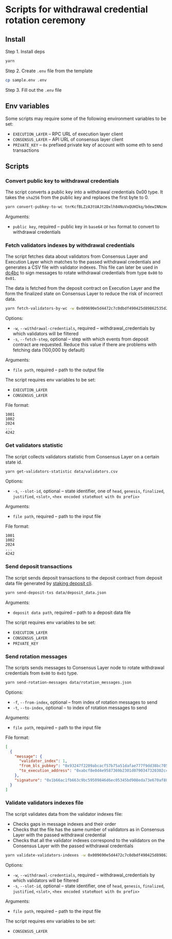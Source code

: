 # Scripts for withdrawal credential rotation ceremony

## Install

Step 1. Install deps

```bash
yarn
```

Step 2. Create `.env` file from the template

```bash
cp sample.env .env
```

Step 3. Fill out the `.env` file

## Env variables

Some scripts may require some of the following environment variables to be set:

- `EXECUTION_LAYER` – RPC URL of execution layer client
- `CONSENSUS_LAYER` – API URL of consensus layer client
- `PRIVATE_KEY` – `0x` prefixed private key of account with some eth to send transactions

## Scripts

### Convert public key to withdrawal credentials

The script converts a public key into a withdrawal credentials 0x00 type. It takes the `sha256` from the public key and replaces the first byte to 0.

```bash
yarn convert-pubkey-to-wc tnrKcfBLZzA3tUAJt2Dxlh84NuVxQUHIkq/bdewINNzmeE2ccu2K19syjP+P6fE+
```

Arguments:

- `public key`, required – public key in `base64` or `hex` format to convert to withdrawal credentials

### Fetch validators indexes by withdrawal credentials

The script fetches data about validators from Consensus Layer and Execution Layer which matches to the passed withdrawal credentials and generates a CSV file with validator indexes. This file can later be used in [dc4bc](https://github.com/lidofinance/dc4bc/) to sign messages to rotate withdrawal credentials from type `0x00` to `0x01`.

The data is fetched from the deposit contract on Execution Layer and the form the finalized state on Consensus Layer to reduce the risk of incorrect data.

```bash
yarn fetch-validators-by-wc -w 0x009690e5d4472c7c0dbdf490425d89862535d2a52fb686333f3a0a9ff5d2125e data/validators.csv
```

Options:

- `-w`, `--withdrawal-credentials`, required – withdrawal_credentials by which validators will be filtered
- `-s`, `--fetch-step`, optional – step with which events from deposit contract are requested. Reduce this value if there are problems with fetching data (100,000 by default)

Arguments:

- `file path`, required – path to the output file

The script requires env variables to be set:

- `EXECUTION_LAYER`
- `CONSENSUS_LAYER`

File format:

```
1001
1002
2024
...
4242
```

### Get validators statistic

The script collects validators statistic from Consensus Layer on a certain state id.

```bash
yarn get-validators-statistic data/validators.csv
```

Options:

- `-s`, `--slot-id`, optional – state identifier, one of `head`, `genesis`, `finalized`, `justified`, `<slot>`, `<hex encoded stateRoot with 0x prefix>`

Arguments:

- `file path`, required – path to the input file

File format:

```
1001
1002
2024
...
4242
```

### Send deposit transactions

The script sends deposit transactions to the deposit contract from deposit data file generated by [staking deposit cli](https://github.com/ethereum/staking-deposit-cli).

```bash
yarn send-deposit-txs data/deposit_data.json
```

Arguments:

- `deposit data path`, required – path to a deposit data file

The script requires env variables to be set:

- `EXECUTION_LAYER`
- `CONSENSUS_LAYER`
- `PRIVATE_KEY`

### Send rotation messages

The scripts sends messages to Consensus Layer node to rotate withdrawal credentials from `0x00` to `0x01` type.

```bash
yarn send-rotation-messages data/rotation_messages.json
```

Options:

- `-f`, `--from-index`, optional – from index of rotation messages to send
- `-t`, `--to-index`, optional – to index of rotation messages to send

Arguments:

- `file path`, required – path to the input file

File format:

```json
[
  {
    "message": {
      "validator_index": 1,
      "from_bls_pubkey": "0x93247f2209abcacf57b75a51dafae777f9dd38bc7053d1af526f220a7489a6d3a2753e5f3e8b1cfe39b56f43611df74a",
      "to_execution_address": "0xabcf8e0d4e9587369b2301d0790347320302cc09"
    },
    "signature": "0x1b66ac1fb663c9bc59509846d6ec05345bd908eda73e670af888da41af171505cc411d61252fb6cb3fa0017b679f8bb2305b26a285fa2737f175668d0dff91cc1b66ac1fb663c9bc59509846d6ec05345bd908eda73e670af888da41af171505"
  }
]
```

### Validate validators indexes file

The script validates data from the validator indexes file:

- Checks gaps in message indexes and their order
- Checks that the file has the same number of validators as in Consensus Layer with the passed withdrawal credential
- Checks that all the validator indexes correspond to the validators on the Consensus Layer with the passed withdrawal credentials

```bash
yarn validate-validators-indexes -w 0x009690e5d4472c7c0dbdf490425d89862535d2a52fb686333f3a0a9ff5d2125e data/validators.csv
```

Options:

- `-w`, `--withdrawal-credentials`, required – withdrawal_credentials by which validators will be filtered
- `-s`, `--slot-id`, optional – state identifier, one of `head`, `genesis`, `finalized`, `justified`, `<slot>`, `<hex encoded stateRoot with 0x prefix>`

Arguments:

- `file path`, required – path to the input file

The script requires env variables to be set:

- `CONSENSUS_LAYER`
